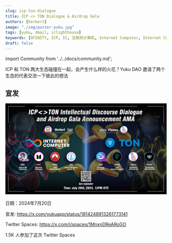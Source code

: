 ```yaml
---
slug: icp-ton-dialogue
title: ICP <> TON Dialogue & Airdrop Gala
authors: [herbert]
image: "./img/poster-yuku.jpg"
tags: [yuku, dmail, iclighthouse]
keywords: [DFINITY, ICP, IC, 互联网计算机, Internet Computer, Internet Computer Protocol, Web3, Crypto, Blockchain, 区块链, 加密货币, DApp, 去中心化, 去中心化应用, developer, yuku, TON, Dmail, IC Lighthouse]
draft: false
---
```


import Community from '../../docs/community.md';

ICP 和 TON 两大生态碰撞在一起，会产生什么样的火花？Yuku DAO 邀请了两个生态的代表交流一下彼此的想法

<!--truncate-->

## 宣发

![poster](./img/poster-yuku.jpg)

日期：2024年7月20日

宣发: https://x.com/yukuapp/status/1814248913261773141

Twitter Spaces: https://x.com/i/spaces/1MnxnDReARoGO

1.5K 人参加了这次 Twitter Spaces
